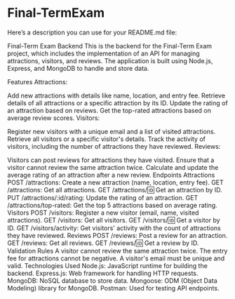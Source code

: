 # Final-TermExam

Here’s a description you can use for your README.md file:

Final-Term Exam Backend
This is the backend for the Final-Term Exam project, which includes the implementation of an API for managing attractions, visitors, and reviews. The application is built using Node.js, Express, and MongoDB to handle and store data.

Features
Attractions:

Add new attractions with details like name, location, and entry fee.
Retrieve details of all attractions or a specific attraction by its ID.
Update the rating of an attraction based on reviews.
Get the top-rated attractions based on average review scores.
Visitors:

Register new visitors with a unique email and a list of visited attractions.
Retrieve all visitors or a specific visitor's details.
Track the activity of visitors, including the number of attractions they have reviewed.
Reviews:

Visitors can post reviews for attractions they have visited.
Ensure that a visitor cannot review the same attraction twice.
Calculate and update the average rating of an attraction after a new review.
Endpoints
Attractions
POST /attractions: Create a new attraction (name, location, entry fee).
GET /attractions: Get all attractions.
GET /attractions/:id: Get an attraction by ID.
PUT /attractions/:id/rating: Update the rating of an attraction.
GET /attractions/top-rated: Get the top 5 attractions based on average rating.
Visitors
POST /visitors: Register a new visitor (email, name, visited attractions).
GET /visitors: Get all visitors.
GET /visitors/:id: Get a visitor by ID.
GET /visitors/activity: Get visitors' activity with the count of attractions they have reviewed.
Reviews
POST /reviews: Post a review for an attraction.
GET /reviews: Get all reviews.
GET /reviews/:id: Get a review by ID.
Validation Rules
A visitor cannot review the same attraction twice.
The entry fee for attractions cannot be negative.
A visitor's email must be unique and valid.
Technologies Used
Node.js: JavaScript runtime for building the backend.
Express.js: Web framework for handling HTTP requests.
MongoDB: NoSQL database to store data.
Mongoose: ODM (Object Data Modeling) library for MongoDB.
Postman: Used for testing API endpoints.